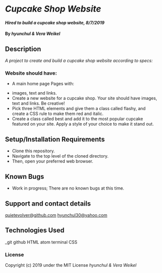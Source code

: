 # _Cupcake Shop Website_

#### _Hired to build a cupcake shop website, 8/7/2019_

#### By _**hyunchul & Vera Weikel**_

## Description

_A project to create and build a cupcake shop website according to specs:_
### Website should have:

* A main home page
Pages with:
- images, text and links.
- Create a new website for a cupcake shop. Your site should have images, text and links. Be creative!
- Pick three HTML elements and give them a class called flashy, and create a CSS rule to make them red and italic.
- Create a class called best and add it to the most popular cupcake featured on your site. Apply a style of your choice to make it stand out.

## Setup/Installation Requirements

* Clone this repository.
* Navigate to the top level of the cloned directory.
* Then, open your preferred web browser.

## Known Bugs

* Work in progress; There are no known bugs at this time.

## Support and contact details

 quietevolver@github.com hyunchul30@yahoo.com

## Technologies Used

_git github  HTML atom terminal CSS

### License

Copyright (c) 2019 under the MIT License _*hyunchul &  Vera Weikel*_
